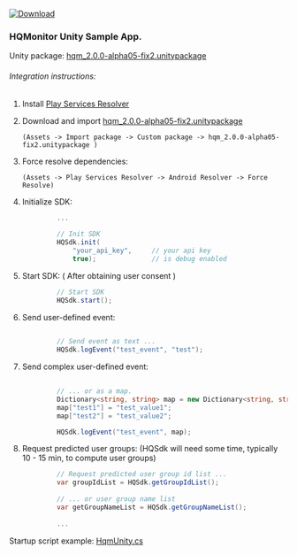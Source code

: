 ﻿[ ![Download](https://api.bintray.com/packages/humanteq/hqm-sdk/hqm-core/images/download.svg?version=2.0.0-alpha05-fix2) ](https://bintray.com/humanteq/hqm-sdk/hqm-core/2.0.0-alpha05-fix2/link)

### HQMonitor Unity Sample App.

Unity package: [hqm_2.0.0-alpha05-fix2.unitypackage](https://github.com/HumanteQ/HQMonitorExample/raw/master/hqm_2.0.0-alpha05-fix2.unitypackage)

###### Integration instructions:

1. Install [Play Services Resolver](https://github.com/googlesamples/unity-jar-resolver/)
2. Download and import [hqm_2.0.0-alpha05-fix2.unitypackage](https://github.com/HumanteQ/HQMonitorExample/raw/master/hqm_2.0.0-alpha05-fix2.unitypackage)

   `(Assets -> Import package -> Custom package -> hqm_2.0.0-alpha05-fix2.unitypackage )`
3. Force resolve dependencies:

   `(Assets -> Play Services Resolver -> Android Resolver -> Force Resolve)`
4. Initialize SDK:
```csharp
            ...
            
            // Init SDK
            HQSdk.init(
                "your_api_key",     // your api key
                true);              // is debug enabled
  ```
  
  5. Start SDK: ( After obtaining user consent )
```csharp  
            // Start SDK
            HQSdk.start();
  ```
  
 6. Send user-defined event:
```csharp  
 
            // Send event as text ...
            HQSdk.logEvent("test_event", "test");
```
 
 7. Send complex user-defined event:
```csharp  
            
            // ... or as a map.
            Dictionary<string, string> map = new Dictionary<string, string>();
            map["test1"] = "test_value1";
            map["test2"] = "test_value2";

            HQSdk.logEvent("test_event", map);
```

8. Request predicted user groups: (HQSdk will need some time, typically 10 - 15 min, to compute user groups)
```csharp
            // Request predicted user group id list ...
            var groupIdList = HQSdk.getGroupIdList();
            
            // ... or user group name list
            var getGroupNameList = HQSdk.getGroupNameList();
            
            ...
```

Startup script example: [HqmUnity.cs](https://github.com/HumanteQ/HQMonitorExample/blob/master/Assets/HqmPlugin/HqmUnity.cs)
